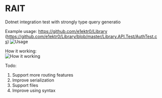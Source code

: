 # RAIT

Dotnet integration test with strongly type query generatio

Example usage:
https://github.com/e1ektr0/Library
(https://github.com/e1ektr0/Library/blob/master/Library.API.Test/AuthTest.cs)
![Usage](https://cdn.discordapp.com/attachments/449268423638122498/1056515089521451008/image.png)


How it working:<br />
![How it working](https://media.discordapp.net/attachments/449268423638122498/1056519050668294185/AVOh1iJHrsYQAAAAAElFTkSuQmCC.png)


Todo:
1. Support more routing features
2. Improve serialization
3. Support files
4. Improve using syntax 
